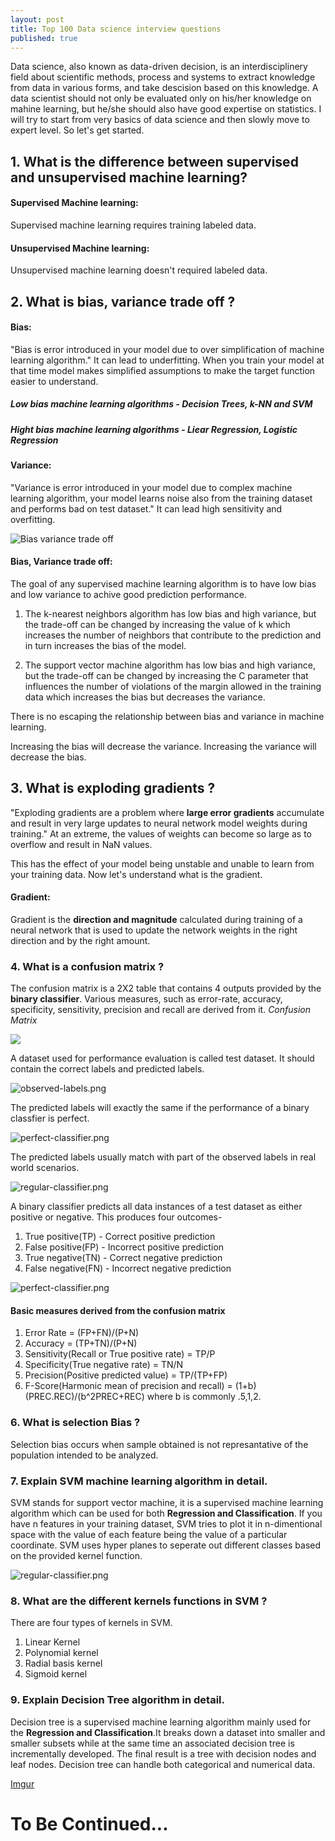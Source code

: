 ```yaml
---
layout: post
title: Top 100 Data science interview questions
published: true
---
```

Data science, also known as data-driven decision, is an interdisciplinery field about scientific methods, process and systems to extract knowledge from data in various forms, and take descision based on this knowledge. A data scientist should not only be evaluated only on his/her knowledge on mahine learning, but he/she should also have good expertise on statistics. 
I will try to start from very basics of data science and then slowly move to expert level. So let's get started.

## 1.  What is the difference between supervised and unsupervised machine learning?
#### Supervised Machine learning:
Supervised machine learning requires training labeled data. 
#### Unsupervised Machine learning: 
Unsupervised machine learning doesn't required labeled data. 

## 2. What is bias, variance trade off ?
#### Bias:  
"Bias is error introduced in your model due to over simplification of machine learning algorithm." 
It can lead to underfitting. When you train your model at that time model makes simplified assumptions to make the target function easier to understand.
##### Low bias machine learning algorithms - Decision Trees, k-NN and SVM 
##### Hight bias machine learning algorithms - Liear Regression, Logistic Regression

#### Variance: 
"Variance is error introduced in your model due to complex machine learning algorithm, your model learns noise also from the training dataset and performs bad on test dataset."
It can lead high sensitivity and overfitting.

![Bias variance trade off](https://i.imgur.com/a7UKJO8.png)

#### Bias, Variance trade off:
The goal of any supervised machine learning algorithm is to have low bias and low variance to achive good prediction performance.
1. The k-nearest neighbors algorithm has low bias and high variance, but the trade-off can be changed by increasing the value of k which increases the number of neighbors that contribute to the prediction and in turn increases the bias of the model.

2. The support vector machine algorithm has low bias and high variance, but the trade-off can be changed by increasing the C parameter that influences the number of violations of the margin allowed in the training data which increases the bias but decreases the variance.

There is no escaping the relationship between bias and variance in machine learning.

Increasing the bias will decrease the variance.
Increasing the variance will decrease the bias.


## 3. What is exploding gradients ?
"Exploding gradients are a problem where __large error gradients__ accumulate and result in very large updates to neural network model weights during training."
At an extreme, the values of weights can become so large as to overflow and result in NaN values.

This has the effect of your model being unstable and unable to learn from your training data. 
Now let's understand what is the gradient.
#### Gradient: 
Gradient is the __direction and magnitude__ calculated during training of a neural network that is used to update the network weights in the right direction and by the right amount. 

### 4. What is a confusion matrix ?
The confusion matrix is a 2X2 table that contains 4 outputs provided by the __binary classifier__.  Various measures, such as error-rate, accuracy, specificity, sensitivity, precision and recall are derived from it.
_Confusion Matrix_

![](https://i.imgur.com/NYozwa5.png)

A dataset used for performance evaluation is called test dataset. It should contain the correct labels and predicted labels.

![observed-labels.png](https://i.imgur.com/64mZwRG.png)

The predicted labels will exactly the same if the performance of a binary classfier is perfect.

![perfect-classifier.png](https://i.imgur.com/HeVTzab.png)

The predicted labels usually match with part of the observed labels in real world scenarios. 

![regular-classifier.png](https://i.imgur.com/hqNvN2N.png)
 
 A binary classifier predicts all data instances of a test dataset as either positive or negative. This produces four outcomes-
 1. True positive(TP) - Correct positive prediction
 2. False positive(FP) - Incorrect positive prediction
 3. True negative(TN) - Correct negative prediction
 4. False negative(FN)  - Incorrect negative prediction 
 
 ![perfect-classifier.png](https://i.imgur.com/WxQLV83.png)
 
 #### Basic measures derived from the confusion matrix
 1. Error Rate = (FP+FN)/(P+N)
 2. Accuracy = (TP+TN)/(P+N)
 3. Sensitivity(Recall or True positive rate) = TP/P
 4. Specificity(True negative rate) = TN/N
 5. Precision(Positive predicted value) = TP/(TP+FP)
 6. F-Score(Harmonic mean of precision and recall) = (1+b)(PREC.REC)/(b^2PREC+REC) where b is commonly .5,1,2.
 
 
 ### 6. What is selection Bias ?
 Selection bias occurs when sample obtained is not represantative of the population intended to be analyzed.
 
 ### 7. Explain SVM machine learning algorithm in detail.
SVM stands for support vector machine, it is a supervised machine learning algorithm which can be used for both __Regression and Classification__. If you have n features in your training dataset, SVM tries to plot it in n-dimentional space with the value of each feature being the value of a particular coordinate. SVM uses hyper planes to seperate out different classes based on the provided kernel function. 

![regular-classifier.png](https://i.imgur.com/dU1GDSe.png)

 ### 8. What are the different kernels functions in SVM ? 
 There are four types of kernels in SVM.
 1. Linear Kernel
 2. Polynomial kernel
 3. Radial basis kernel
 4. Sigmoid kernel
 
 ### 9. Explain Decision Tree algorithm in detail.
 Decision tree is a supervised machine learning algorithm mainly used for the __Regression and Classification__.It breaks down a dataset into smaller and smaller subsets while at the same time an associated decision tree is incrementally developed. The final result is a tree with decision nodes and leaf nodes. Decision tree can handle both categorical and numerical data. 
 
[Imgur](https://i.imgur.com/Y4jdwtw.png)
 
 
 # To Be Continued...
 
 
 
 
 

 






